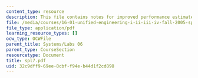```yaml
---
content_type: resource
description: This file contains notes for improved performance estimates for optimization.
file: /media/courses/16-01-unified-engineering-i-ii-iii-iv-fall-2005-spring-2006/32c9dff969ee8cbff94eb44d1f2cd898_spl7.pdf
file_type: application/pdf
learning_resource_types: []
ocw_type: OCWFile
parent_title: Systems/Labs 06
parent_type: CourseSection
resourcetype: Document
title: spl7.pdf
uid: 32c9dff9-69ee-8cbf-f94e-b44d1f2cd898
---
```

